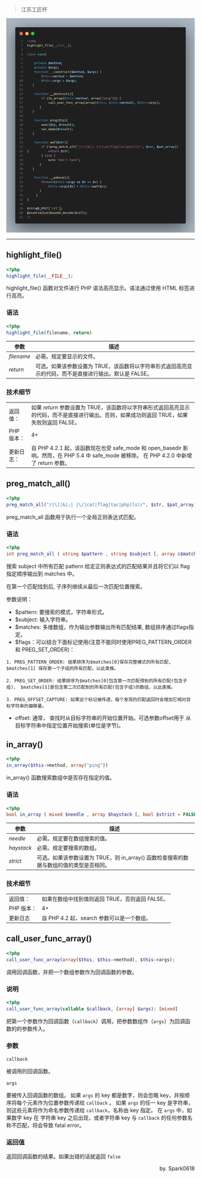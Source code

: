 > 江苏工匠杯

![](images/unseping/topic.png)

___
## highlight_file()
```php
<?php
highlight_file(__FILE__);
```
highlight_file() 函数对文件进行 PHP 语法高亮显示。语法通过使用 HTML 标签进行高亮。

### 语法

```php
<?php
highlight_file(filename, return)
```

| 参数       | 描述                                                         |
| ---------- | ------------------------------------------------------------ |
| *filename* | 必需。规定要显示的文件。                                     |
| *return*   | 可选。如果该参数设置为 TRUE，该函数将以字符串形式返回高亮显示的代码，而不是直接进行输出。默认是 FALSE。 |

### 技术细节

|            |                                                              |
| ---------- | ------------------------------------------------------------ |
| 返回值：   | 如果 *return* 参数设置为 TRUE，该函数将以字符串形式返回高亮显示的代码，而不是直接进行输出。否则，如果成功则返回 TRUE，如果失败则返回 FALSE。 |
| PHP 版本： | 4+                                                           |
| 更新日志： | 自 PHP 4.2.1 起，该函数现在也受 safe_mode 和 open_basedir 影响。然而，在 PHP 5.4 中 safe_mode 被移除。      在 PHP 4.2.0 中新增了 return 参数。 |

## preg_match_all()

```php
<?php
preg_match_all("/(\||&|;| |\/|cat|flag|tac|php|ls)/", $str, $pat_array)
```
preg_match_all 函数用于执行一个全局正则表达式匹配。

### 语法

```php
<?php
int preg_match_all ( string $pattern , string $subject [, array &$matches [, int $flags = PREG_PATTERN_ORDER [, int $offset = 0 ]]] )
```

搜索 subject 中所有匹配 pattern 给定正则表达式的匹配结果并且将它们以 flag 指定顺序输出到 matches 中。

在第一个匹配找到后, 子序列继续从最后一次匹配位置搜索。

参数说明：

- $pattern: 要搜索的模式，字符串形式。
- $subject: 输入字符串。
- $matches: 多维数组，作为输出参数输出所有匹配结果, 数组排序通过flags指定。
- $flags：可以结合下面标记使用(注意不能同时使用PREG_PATTERN_ORDER和 PREG_SET_ORDER)：

```
1. PREG_PATTERN_ORDER: 结果排序为$matches[0]保存完整模式的所有匹配, $matches[1] 保存第一个子组的所有匹配，以此类推。

2. PREG_SET_ORDER: 结果排序为$matches[0]包含第一次匹配得到的所有匹配(包含子组)， $matches[1]是包含第二次匹配到的所有匹配(包含子组)的数组，以此类推。

3. PREG_OFFSET_CAPTURE: 如果这个标记被传递，每个发现的匹配返回时会增加它相对目标字符串的偏移量。
```

- offset: 通常， 查找时从目标字符串的开始位置开始。可选参数offset用于 从目标字符串中指定位置开始搜索(单位是字节)。

## in_array()
```php
<?php
in_array($this->method, array("ping"))
```
in_array() 函数搜索数组中是否存在指定的值。

### 语法

```php
<?php
bool in_array ( mixed $needle , array $haystack [, bool $strict = FALSE ] )
```

| 参数       | 描述                                                         |
| ---------- | ------------------------------------------------------------ |
| *needle*   | 必需。规定要在数组搜索的值。                                 |
| *haystack* | 必需。规定要搜索的数组。                                     |
| *strict*   | 可选。如果该参数设置为 TRUE，则 in_array() 函数检查搜索的数据与数组的值的类型是否相同。 |

### 技术细节

|            |                                                 |
| ---------- | ----------------------------------------------- |
| 返回值：   | 如果在数组中找到值则返回 TRUE，否则返回 FALSE。 |
| PHP 版本： | 4+                                              |
| 更新日志   | 自 PHP 4.2 起，search 参数可以是一个数组。      |

## call_user_func_array()
```php
<?php
call_user_func_array(array($this, $this->method), $this->args);
```
调用回调函数，并把一个数组参数作为回调函数的参数。

### 说明

```php
<?php
call_user_func_array(callable $callback, [array] $args): [mixed]
```

把第一个参数作为回调函数（`callback`）调用，把参数数组作（`args`）为回调函数的的参数传入。

### 参数

```
callback
```

被调用的回调函数。

```
args
```

要被传入回调函数的数组。
如果 `args` 的 key 都是数字，则会忽略 key，并按顺序将每个元素作为位置参数传递给 `callback` 。
如果 `args` 的任一 key 是字符串，则这些元素将作为命名参数传递给 `callback`，名称由 key 指定。
在 `args` 中，如果数字 key 在 字符串 key 之后出现，或者字符串 key 与 `callback` 的任何参数名称不匹配，将会导致 fatal error。

### 返回值

返回回调函数的结果。如果出错的话就返回 `false`

<p style="text-align: right;">
by. Spark0618
</p>
